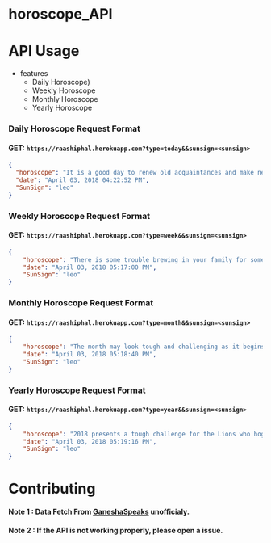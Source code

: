 # horoscope_API

# API Usage

  - features
    - Daily Horoscope)
    - Weekly Horoscope
    - Monthly Horoscope
    - Yearly Horoscope

### Daily Horoscope Request Format
 
#### GET: `https://raashiphal.herokuapp.com?type=today&&sunsign=<sunsign>`
```json
{
  "horoscope": "It is a good day to renew old acquaintances and make new relationships. Your friends and relatives will probably visit you today. A jovial feeling will pervade your home. You may throw a grand party for your guests, says Ganesha.",
  "date": "April 03, 2018 04:22:52 PM",
  "SunSign": "leo"
}
```


### Weekly Horoscope Request Format
 
#### GET: `https://raashiphal.herokuapp.com?type=week&&sunsign=<sunsign>`
```json
{
    "horoscope": "There is some trouble brewing in your family for some time now. Sadly, you haven’t had the time to look into it. Well, says Ganesha, you better do so now. Listen to your loved ones and do whatever you can to recoup the lost harmony. Sun, the ruler of your Sign, is exalted and is transiting through the 9th House with retrograde Mercury for company. On the other hand, Venus is in Taurus in the 10th House. Both these planetary positions spell success for businessmen. You may come across an amazing deal. However, retrograde Mercury may play a spoilsport, and you may not be able to finalize the deal. Be patient; when the right time comes, nothing would be able to stop you from succeeding in this regard. On the job front, restlessness may bog you down. But what is going to help you handle anything and everything shall be your fit mind and body. So, you must know that where your priorities should lie!",
    "date": "April 03, 2018 05:17:00 PM",
    "SunSign": "leo"
}
```



### Monthly Horoscope Request Format
 
#### GET: `https://raashiphal.herokuapp.com?type=month&&sunsign=<sunsign>`
```json
{
    "horoscope": "The month may look tough and challenging as it begins but gradually shall become easy to handle. There is some trouble brewing on the personal front for quite some time now. And you are being blamed of neglecting the family matters. Pay heed before it gets too late. Listen to your loved ones and attend to their needs and requirements at this juncture. Being the core family member, you are the one expected to lend maximum emotional support. And troughs and crests at the home front shall continue for the rest of the month, but you, being a Lion can surely take care of it, provided you put your royal ego aside and give importance to the relationship. Sun, the ruler of your Sign is exalted and is transiting through the 9th House with retrograde Mercury for the company. On the other hand, Venus is in Taurus in the 10th House. Both these planetary positions spell success for businessmen. You may a lucrative business opportunity, but as Mercury is retrograde, you may not be able to clinch it. However, don’t lose heart. Minor gains are indicated in the weeks to come. If you are in a job, you shall have to put in extra hours at work to prove your worth. Don’t give up; keep trying. You may be the next contender for the ongoing promotion or increment cycle, you never know! As of now, the financial front look quite rewarding. Mercury is just out of retrogression, which will aid in filling your coffers at great speed. If you are a single and have a crush on your colleague, you may get lucky this month. Your feelings may be reciprocated in the like manner. Grab your chance to love and get loved; go on long drives, candle-lit dinners and enjoy this phase to the fullest. Ganesha gives green signal to those who are planning to tie the knot soon. Health, however, needs to be taken care of. Watch your diet and sleeping schedules to avoid complications.",
    "date": "April 03, 2018 05:18:40 PM",
    "SunSign": "leo"
}
```


### Yearly Horoscope Request Format
 
#### GET: `https://raashiphal.herokuapp.com?type=year&&sunsign=<sunsign>`
```json
{
    "horoscope": "2018 presents a tough challenge for the Lions who hog the limelight. Not only will circumstances be difficult but they will call for an inordinate amount of patience and tolerance, and you may not always have these qualities in adequate measure. On the financial front, things will be quite satisfactory with enough money pouring from different sources for you and your family to lead a comfortable life. However, things will be far from satisfactory in some areas of life, although the stars will keep showering you with opportunities to improve things in those areas. Your familial ties will be hunky dory, but the best part is that a new love is likely to blossom in your heart, and what's more, that someone special is likely to enter into matrimonial ties with you. Your rapport with your family members is likely to improve, but malefic planets may mar your relationships with your beloved. If you are doing a partnership business, your equation with your partner could sour, so avoid arguments at any cost. Ditto for your equation with your peers and superiors, so keep a strict watch on the way you behave and the words you utter. Take care of your health, which can be done through regular meditation.",
    "date": "April 03, 2018 05:19:16 PM",
    "SunSign": "leo"
}
```



# Contributing


#### Note 1 : Data Fetch From [GaneshaSpeaks](http://www.ganeshaspeaks.com/) unofficialy.

#### Note 2 : If the API is not working properly, please open a issue.
        
